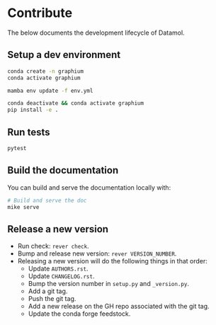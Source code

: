 # Contribute

The below documents the development lifecycle of Datamol.

## Setup a dev environment

```bash
conda create -n graphium
conda activate graphium

mamba env update -f env.yml

conda deactivate && conda activate graphium
pip install -e .
```

## Run tests

```bash
pytest
```

## Build the documentation

You can build and serve the documentation locally with:

```bash
# Build and serve the doc
mike serve
```

## Release a new version

- Run check: `rever check`.
- Bump and release new version: `rever VERSION_NUMBER`.
- Releasing a new version will do the following things in that order:
  - Update `AUTHORS.rst`.
  - Update `CHANGELOG.rst`.
  - Bump the version number in `setup.py` and `_version.py`.
  - Add a git tag.
  - Push the git tag.
  - Add a new release on the GH repo associated with the git tag.
  - Update the conda forge feedstock.
